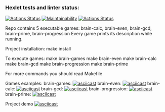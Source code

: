 ### Hexlet tests and linter status:
[![Actions Status](https://github.com/vyachka1001/php-project-lvl1/workflows/hexlet-check/badge.svg)](https://github.com/vyachka1001/php-project-lvl1/actions)
[![Maintainability](https://api.codeclimate.com/v1/badges/a99a88d28ad37a79dbf6/maintainability)](https://codeclimate.com/github/codeclimate/codeclimate/maintainability)
[![Actions Status](https://github.com/vyachka1001/php-project-lvl1/workflows/lint-check/badge.svg)](https://github.com/vyachka1001/php-project-lvl1/actions)

Repo contains 5 executable games: brain-calc, brain-even, brain-gcd, brain-prime, brain-progression
Every game prints its description while running.

Project installation:
    make install

To execute games: 
    make brain-games
    make brain-even
    make brain-calc
    make brain-gcd
    make brain-progression
	make brain-prime

For more commands you should read Makefile

Games examples:
    brain-games: [![asciicast](https://asciinema.org/a/Oh5FR8DBL2siC8Kf0WqjyjBr6.svg)](https://asciinema.org/a/Oh5FR8DBL2siC8Kf0WqjyjBr6)
    brain-even: [![asciicast](https://asciinema.org/a/fWX490GyxSYX70281nLW7aUgb.svg)](https://asciinema.org/a/fWX490GyxSYX70281nLW7aUgb)
    brain-calc: [![asciicast](https://asciinema.org/a/ydV6Gq3wLY9r5nQJL8HiOTs8q.svg)](https://asciinema.org/a/ydV6Gq3wLY9r5nQJL8HiOTs8q)
    brain-gcd:  [![asciicast](https://asciinema.org/a/7iiUQgfQd0h7che3qERvfyk1E.svg)](https://asciinema.org/a/7iiUQgfQd0h7che3qERvfyk1E)
    brain-progression: [![asciicast](https://asciinema.org/a/8GgAjCgiA6obeHvV6wp51vLkC.svg)](https://asciinema.org/a/8GgAjCgiA6obeHvV6wp51vLkC)
    brain-prime: [![asciicast](https://asciinema.org/a/K9ChaZJKQUpU3iOHDdtu1Itsy.svg)](https://asciinema.org/a/K9ChaZJKQUpU3iOHDdtu1Itsy)

Project demo [![asciicast](https://asciinema.org/a/cjMUvP3BzA6Mdydun5ux59CcC.svg)](https://asciinema.org/a/cjMUvP3BzA6Mdydun5ux59CcC)

